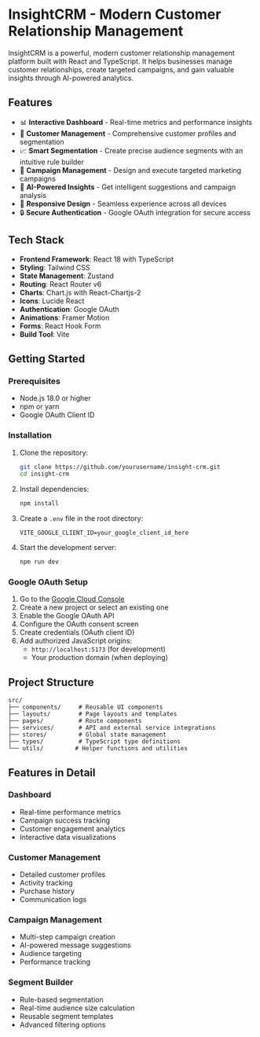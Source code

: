# InsightCRM - Modern Customer Relationship Management


InsightCRM is a powerful, modern customer relationship management platform built with React and TypeScript. It helps businesses manage customer relationships, create targeted campaigns, and gain valuable insights through AI-powered analytics.

## Features

- 📊 **Interactive Dashboard** - Real-time metrics and performance insights
- 👥 **Customer Management** - Comprehensive customer profiles and segmentation
- 📈 **Smart Segmentation** - Create precise audience segments with an intuitive rule builder
- 📧 **Campaign Management** - Design and execute targeted marketing campaigns
- 🤖 **AI-Powered Insights** - Get intelligent suggestions and campaign analysis
- 📱 **Responsive Design** - Seamless experience across all devices
- 🔒 **Secure Authentication** - Google OAuth integration for secure access

## Tech Stack

- **Frontend Framework**: React 18 with TypeScript
- **Styling**: Tailwind CSS
- **State Management**: Zustand
- **Routing**: React Router v6
- **Charts**: Chart.js with React-Chartjs-2
- **Icons**: Lucide React
- **Authentication**: Google OAuth
- **Animations**: Framer Motion
- **Forms**: React Hook Form
- **Build Tool**: Vite

## Getting Started

### Prerequisites

- Node.js 18.0 or higher
- npm or yarn
- Google OAuth Client ID

### Installation

1. Clone the repository:
   ```bash
   git clone https://github.com/yourusername/insight-crm.git
   cd insight-crm
   ```

2. Install dependencies:
   ```bash
   npm install
   ```

3. Create a `.env` file in the root directory:
   ```env
   VITE_GOOGLE_CLIENT_ID=your_google_client_id_here
   ```

4. Start the development server:
   ```bash
   npm run dev
   ```

### Google OAuth Setup

1. Go to the [Google Cloud Console](https://console.cloud.google.com/)
2. Create a new project or select an existing one
3. Enable the Google OAuth API
4. Configure the OAuth consent screen
5. Create credentials (OAuth client ID)
6. Add authorized JavaScript origins:
   - `http://localhost:5173` (for development)
   - Your production domain (when deploying)

## Project Structure

```
src/
├── components/     # Reusable UI components
├── layouts/        # Page layouts and templates
├── pages/          # Route components
├── services/       # API and external service integrations
├── stores/         # Global state management
├── types/          # TypeScript type definitions
└── utils/         # Helper functions and utilities
```

## Features in Detail

### Dashboard
- Real-time performance metrics
- Campaign success tracking
- Customer engagement analytics
- Interactive data visualizations

### Customer Management
- Detailed customer profiles
- Activity tracking
- Purchase history
- Communication logs

### Campaign Management
- Multi-step campaign creation
- AI-powered message suggestions
- Audience targeting
- Performance tracking

### Segment Builder
- Rule-based segmentation
- Real-time audience size calculation
- Reusable segment templates
- Advanced filtering options

